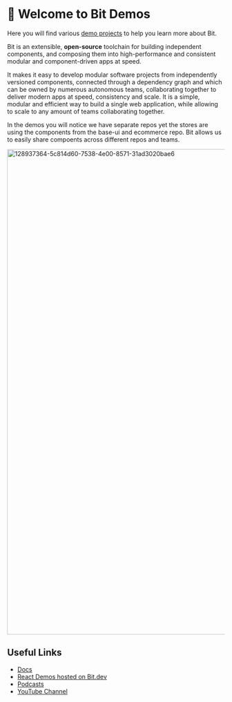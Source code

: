# 👋 Welcome to Bit Demos

Here you will find various [demo projects](https://bit.dev/learn-bit-react/~scopes) to help you learn more about Bit. 

Bit is an extensible, **open-source** toolchain for building independent components, and composing them into high-performance and consistent modular and component-driven apps at speed.

It makes it easy to develop modular software projects from independently versioned components, connected through a dependency graph and which can be owned by numerous autonomous teams, collaborating together to deliver modern apps at speed, consistency and scale. It is a simple, modular and efficient way to build a single web application, while allowing to scale to any amount of teams collaborating together.

In the demos you will notice we have separate repos yet the stores are using the components from the base-ui and ecommerce repo. Bit allows us to easily share compoents across different repos and teams.

<img width="1124" alt="128937364-5c814d60-7538-4e00-8571-31ad3020bae6" src="https://user-images.githubusercontent.com/13063165/131495038-919b2996-3361-4b78-af4b-6bca5ab7c9e2.png">

## Useful Links

- [Docs](https://harmony-docs.bit.dev/)
- [React Demos hosted on Bit.dev](https://bit.dev/learn-bit-react/~scopes)
- [Podcasts](https://harmony-docs.bit.dev/resources/podcasts)
- [YouTube Channel](https://www.youtube.com/channel/UCuNkM3qIO79Q3-VrkcDiXfw)
